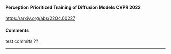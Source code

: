 #### Perception Prioritized Training of Diffusion Models CVPR 2022

https://arxiv.org/abs/2204.00227

#### Comments
test commits ??

------------------------------------------------------
